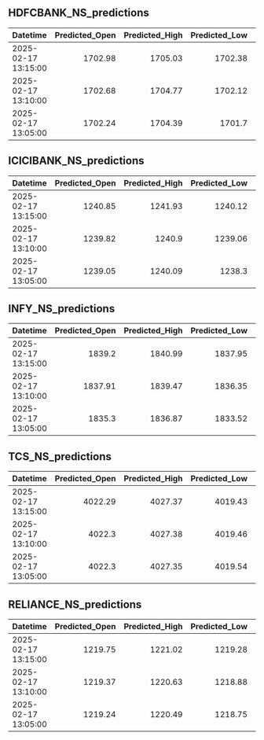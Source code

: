 ## HDFCBANK_NS_predictions
| Datetime            |   Predicted_Open |   Predicted_High |   Predicted_Low |   Predicted_Close |   Predicted_Volume |
|:--------------------|-----------------:|-----------------:|----------------:|------------------:|-------------------:|
| 2025-02-17 13:15:00 |          1702.98 |          1705.03 |         1702.38 |           1703.67 |            69968.2 |
| 2025-02-17 13:10:00 |          1702.68 |          1704.77 |         1702.12 |           1703.43 |            69194.2 |
| 2025-02-17 13:05:00 |          1702.24 |          1704.39 |         1701.7  |           1703.06 |            68533.1 |

## ICICIBANK_NS_predictions
| Datetime            |   Predicted_Open |   Predicted_High |   Predicted_Low |   Predicted_Close |   Predicted_Volume |
|:--------------------|-----------------:|-----------------:|----------------:|------------------:|-------------------:|
| 2025-02-17 13:15:00 |          1240.85 |          1241.93 |         1240.12 |           1240.85 |            72578.8 |
| 2025-02-17 13:10:00 |          1239.82 |          1240.9  |         1239.06 |           1239.71 |            72436.6 |
| 2025-02-17 13:05:00 |          1239.05 |          1240.09 |         1238.3  |           1238.86 |            71557.1 |

## INFY_NS_predictions
| Datetime            |   Predicted_Open |   Predicted_High |   Predicted_Low |   Predicted_Close |   Predicted_Volume |
|:--------------------|-----------------:|-----------------:|----------------:|------------------:|-------------------:|
| 2025-02-17 13:15:00 |          1839.2  |          1840.99 |         1837.95 |           1839.51 |            60157.9 |
| 2025-02-17 13:10:00 |          1837.91 |          1839.47 |         1836.35 |           1837.77 |            54967.3 |
| 2025-02-17 13:05:00 |          1835.3  |          1836.87 |         1833.52 |           1834.94 |            55202.4 |

## TCS_NS_predictions
| Datetime            |   Predicted_Open |   Predicted_High |   Predicted_Low |   Predicted_Close |   Predicted_Volume |
|:--------------------|-----------------:|-----------------:|----------------:|------------------:|-------------------:|
| 2025-02-17 13:15:00 |          4022.29 |          4027.37 |         4019.43 |           4023.85 |            25118.5 |
| 2025-02-17 13:10:00 |          4022.3  |          4027.38 |         4019.46 |           4023.85 |            25078.6 |
| 2025-02-17 13:05:00 |          4022.3  |          4027.35 |         4019.54 |           4023.82 |            24873.8 |

## RELIANCE_NS_predictions
| Datetime            |   Predicted_Open |   Predicted_High |   Predicted_Low |   Predicted_Close |   Predicted_Volume |
|:--------------------|-----------------:|-----------------:|----------------:|------------------:|-------------------:|
| 2025-02-17 13:15:00 |          1219.75 |          1221.02 |         1219.28 |           1219.91 |            88146.4 |
| 2025-02-17 13:10:00 |          1219.37 |          1220.63 |         1218.88 |           1219.53 |            88043.5 |
| 2025-02-17 13:05:00 |          1219.24 |          1220.49 |         1218.75 |           1219.41 |            89427.6 |

